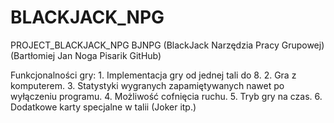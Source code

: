 # BLACKJACK_NPG
PROJECT_BLACKJACK_NPG
BJNPG
(BlackJack Narzędzia Pracy Grupowej) (Bartłomiej Jan Noga Pisarik GitHub)

Funkcjonalności gry:
    1. Implementacja gry od jednej tali do 8.
    2. Gra z komputerem.
    3. Statystyki wygranych zapamiętywanych nawet po wyłączeniu programu.
    4. Możliwość cofnięcia ruchu.
    5. Tryb gry na czas.
    6. Dodatkowe karty specjalne w talii (Joker itp.)
